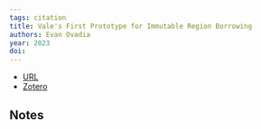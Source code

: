 ```yaml
---
tags: citation
title: Vale's First Prototype for Immutable Region Borrowing
authors: Evan Ovadia
year: 2023
doi: 
---
```


- [URL](https://verdagon.dev/blog/first-regions-prototype)
- [Zotero](zotero://select/items/@ovadiaValeFirstPrototype2023)

## Notes

